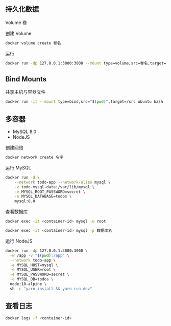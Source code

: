 ## 持久化数据

Volume 卷

创建 Volume

```sh
docker volume create 卷名
```

运行

```sh
docker run -dp 127.0.0.1:3000:3000 --mount type=volume,src=卷名,target=/ect/? 镜像名
```
## Bind Mounts

共享主机与容器文件

```sh
docker run -it --mount type=bind,src="$(pwd)",target=/src ubuntu bash
```
## 多容器

- MySQL 8.0
- NodeJS

创建网络

```sh
docker network create 名字
```

运行 MySQL

```sh
docker run -d \
    --network todo-app --network-alias mysql \
    -v todo-mysql-data:/var/lib/mysql \
    -e MYSQL_ROOT_PASSWORD=secret \
    -e MYSQL_DATABASE=todos \
    mysql:8.0
```

查看数据库

```sh
docker exec -it <container-id> mysql -u root

docker exec -it <container-id> mysql -p 数据库名
```

运行 NodeJS

```sh
docker run -dp 127.0.0.1:3000:3000 \
  -w /app -v "$(pwd):/app" \
  --network todo-app \
  -e MYSQL_HOST=mysql \
  -e MYSQL_USER=root \
  -e MYSQL_PASSWORD=secret \
  -e MYSQL_DB=todos \
  node:18-alpine \
  sh -c "yarn install && yarn run dev"
```
## 查看日志

```sh
docker logs -f <container-id>
```